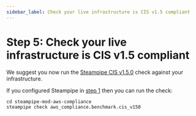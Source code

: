 ```yaml
---
sidebar_label: Check your live infrastructure is CIS v1.5 compliant
---
```


# Step 5: Check your live infrastructure is CIS v1.5 compliant

We suggest you now run the [Steampipe CIS v1.5.0](https://hub.steampipe.io/mods/turbot/aws_compliance/controls/benchmark.cis_v150)
check against your infrastructure.

If you configured Steampipe in [step 1](step-1-check-your-live-infrastructure-is-cis-v1.4-compliant) then you can run the check:

```
cd steampipe-mod-aws-compliance
steampipe check aws_compliance.benchmark.cis_v150
```
